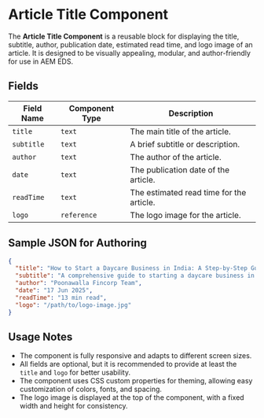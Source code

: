 # Article Title Component

The **Article Title Component** is a reusable block for displaying the title, subtitle, author, publication date, estimated read time, and logo image of an article. It is designed to be visually appealing, modular, and author-friendly for use in AEM EDS.

## Fields

| Field Name | Component Type | Description                                |
|------------|----------------|--------------------------------------------|
| `title`    | `text`         | The main title of the article.             |
| `subtitle` | `text`         | A brief subtitle or description.            |
| `author`   | `text`         | The author of the article.                  |
| `date`     | `text`         | The publication date of the article.        |
| `readTime` | `text`         | The estimated read time for the article.    |
| `logo`     | `reference`    | The logo image for the article.             |

## Sample JSON for Authoring

```json
{
  "title": "How to Start a Daycare Business in India: A Step-by-Step Guide",
  "subtitle": "A comprehensive guide to starting a daycare business in India.",
  "author": "Poonawalla Fincorp Team",
  "date": "17 Jun 2025",
  "readTime": "13 min read",
  "logo": "/path/to/logo-image.jpg"
}
```

## Usage Notes

- The component is fully responsive and adapts to different screen sizes.
- All fields are optional, but it is recommended to provide at least the `title` and `logo` for better usability.
- The component uses CSS custom properties for theming, allowing easy customization of colors, fonts, and spacing.
- The logo image is displayed at the top of the component, with a fixed width and height for consistency.